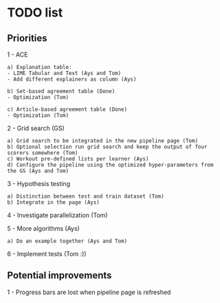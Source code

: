 # TODO list

## Priorities

1 - ACE

    a) Explanation table: 
    - LIME Tabular and Text (Ays and Tom)
    - Add different explainers as column (Ays)
    
    b) Set-based agreement table (Done)
    - Optimization (Tom)
    
    c) Article-based agreement table (Done)
    - Optimization (Tom)
    
2 - Grid search (GS)

    a) Grid search to be integrated in the new pipeline page (Tom)
    b) Optional selection run grid search and keep the output of four scorers somewhere (Tom)
    c) Workout pre-defined lists per learner (Ays)
    d) Configure the pipeline using the optimized hyper-parameters from the GS (Ays and Tom)
    
3 - Hypothesis testing

    a) Distinction between test and train dataset (Tom)
    b) Integrate in the page (Ays)
    
4 - Investigate parallelization (Tom)

5 - More algorithms (Ays)

    a) Do an example together (Ays and Tom)

6 - Implement tests (Tom :))
    
    
## Potential improvements

1 - Progress bars are lost when pipeline page is refreshed
    
